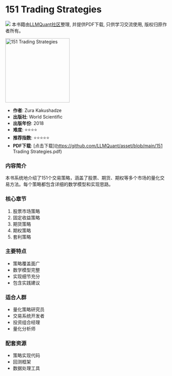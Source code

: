 # 151 Trading Strategies

![](https://fastly.jsdelivr.net/gh/bucketio/img3@main/2024/09/04/1725464231869-e0b2f727-2a0f-4270-bf6c-31ddc350426a.gif)
本书籍由[LLMQuant社区](https://llmquant.com/)整理, 并提供PDF下载, 只供学习交流使用, 版权归原作者所有。

<img src="cover.jpg" alt="151 Trading Strategies" width="200"/>

- **作者**: Zura Kakushadze
- **出版社**: World Scientific
- **出版年份**: 2018
- **难度**: ⭐⭐⭐⭐
- **推荐指数**: ⭐⭐⭐⭐⭐
- **PDF下载**: [点击下载](<https://github.com/LLMQuant/asset/blob/main/151> Trading Strategies.pdf)

### 内容简介

本书系统地介绍了151个交易策略，涵盖了股票、期货、期权等多个市场的量化交易方法。每个策略都包含详细的数学模型和实现思路。

### 核心章节

1. 股票市场策略
2. 固定收益策略
3. 期货策略
4. 期权策略
5. 套利策略

### 主要特点

- 策略覆盖面广
- 数学模型完整
- 实现细节充分
- 包含实践建议

### 适合人群

- 量化策略研究员
- 交易系统开发者
- 投资组合经理
- 量化分析师

### 配套资源

- 策略实现代码
- 回测框架
- 数据处理工具
